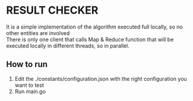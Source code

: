 # RESULT CHECKER
It is a simple implementation of the algorithm executed full locally, so no other entities are involved<br>
There is only one client that calls Map & Reduce function that will be executed locally in different threads, so in parallel. <br>

## How to run
1) Edit the ./constants/configuration.json with the right configuration you want to test
2) Run main.go